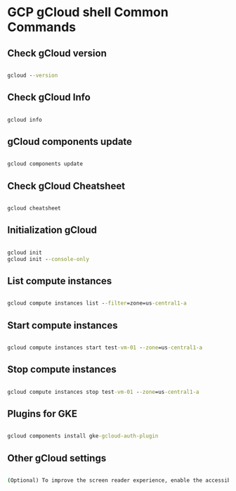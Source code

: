 # GCP gCloud shell Common Commands

## Check gCloud version

```cmd

gcloud --version

```

## Check gCloud Info

```cmd

gcloud info

```

## gCloud components update

```cmd

gcloud components update

```

## Check gCloud Cheatsheet

```cmd

gcloud cheatsheet

```

## Initialization gCloud

```cmd

gcloud init
gcloud init --console-only

```

## List compute instances

```cmd

gcloud compute instances list --filter=zone=us-central1-a

```

## Start compute instances

```cmd

gcloud compute instances start test-vm-01 --zone=us-central1-a

```

## Stop compute instances

```cmd

gcloud compute instances stop test-vm-01 --zone=us-central1-a

```

## Plugins for GKE

```cmd

gcloud components install gke-gcloud-auth-plugin

```

## Other gCloud settings

```cmd

(Optional) To improve the screen reader experience, enable the accessibility/screen_reader property: gcloud config set accessibility/screen_reader true

```

